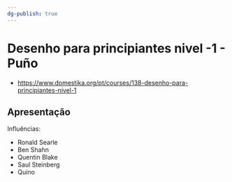 ```yaml
---
dg-publish: true
---
```

# Desenho para principiantes nivel -1 - Puño

- <https://www.domestika.org/pt/courses/138-desenho-para-principiantes-nivel-1>

## Apresentação

Influências:

- Ronald Searle
- Ben Shahn
- Quentin Blake
- Saul Steinberg
- Quino
